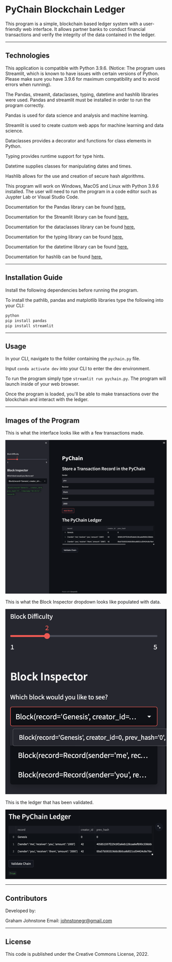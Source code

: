# PyChain Blockchain Ledger

This program is a simple, blockchain based ledger system with a user-friendly web interface. It allows partner banks to conduct financial transactions and verify the integrity of the data contained in the ledger.

---

## Technologies

This application is compatible with Python 3.9.6. (Notice: The program uses Streamlit, which is known to have issues with certain versions of Python. Please make sure you have 3.9.6 for maximum compatibility and to avoid errors when running).

The Pandas, streamit, dataclasses, typing, datetime and hashlib libraries were used. Pandas and streamlit must be installed in order to run the program correctly.

Pandas is used for data science and analysis and machine learning.

Streamlit is used to create custom web apps for machine learning and data science.

Dataclasses provides a decorator and functions for class elements in Python.

Typing provides runtime support for type hints.

Datetime supplies classes for manipulating dates and times.

Hashlib allows for the use and creation of secure hash algorithms.

This program will work on Windows, MacOS and Linux with Python 3.9.6 installed. The user will need to run the program in a code editor such as Juypter Lab or Visual Studio Code.

Documentation for the Pandas library can be found [here.](https://pandas.pydata.org/docs/)

Documentation for the Streamlit library can be found [here.](https://docs.streamlit.io)

Documentation for the dataclasses library can be found [here.](https://docs.python.org/3/library/dataclasses.html)

Documentation for the typing library can be found [here.](https://docs.python.org/3/library/typing.html)

Documentation for the datetime library can be found [here.](https://docs.python.org/3/library/datetime.html)

Documentation for hashlib can be found [here.](https://docs.python.org/3/library/hashlib.html)


---

## Installation Guide

Install the following dependencies before running the program.

To install the pathlib, pandas and matplotlib libraries type the following into your CLI:

```
python
pip install pandas
pip install streamlit
```
---

## Usage

In your CLI, navigate to the folder containing the ```pychain.py``` file.

Input ```conda activate dev``` into your CLI to enter the dev environment.

To run the program simply type ```streamlit run pychain.py```. The program will launch inside of your web browser.

Once the program is loaded, you'll be able to make transactions over the blockchain and interact with the ledger.

---

## Images of the Program

This is what the interface looks like with a few transactions made.

![alt="Main Page"](Screenshots/entire_interface.png)

This is what the Block Inspector dropdown looks like populated with data.

![alt="Block Inspector"](Screenshots/block_inspector.png)

This is the ledger that has been validated.

![alt="Main Page"](Screenshots/pychain_validation.png)

---

## Contributors

Developed by:

Graham Johnstone
Email: johnstonegr@gmail.com

---

## License
This code is published under the Creative Commons License, 2022.


